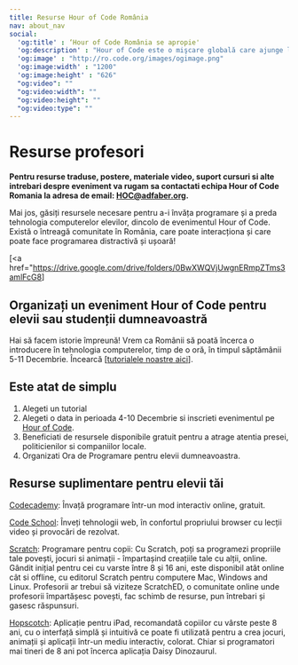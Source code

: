 ```yaml
---
title: Resurse Hour of Code România
nav: about_nav
social:
  'og:title' : ‘Hour of Code România se apropie'
  'og:description' : "Hour of Code este o mişcare globală care ajunge la zeci de milioane de elevi si studenţi din peste 180 de ţări şi peste 30 de limbi vorbite. Vârstele de la 4 la 104 ani."
  'og:image' : "http://ro.code.org/images/ogimage.png"
  'og:image:width' : "1200"
  'og:image:height' : "626"
  "og:video": ""
  "og:video:width": ""
  "og:video:height": ""
  "og:video:type": ""
---
```


# Resurse profesori

<b> Pentru resurse traduse, postere, materiale video, suport cursuri si alte intrebari despre eveniment va rugam sa contactati echipa Hour of Code Romania la adresa de email: HOC@adfaber.org.</b>

Mai jos, găsiți resursele necesare pentru a-i învăța programare și a preda tehnologia computerelor elevilor, dincolo de evenimentul Hour of Code. Există o întreagă comunitate în România, care poate interacționa și care poate face programarea distractivă și ușoară! 

[<a href="https://drive.google.com/drive/folders/0BwXWQVjUwgnERmpZTms3amlFcG8</a>]

## Organizați un eveniment Hour of Code pentru elevii sau studenții dumneavoastră 

Hai să facem istorie împreună! Vrem ca Românii să poată încerca o introducere în tehnologia computerelor, timp de o oră, în timpul săptămânii 5-11 Decembrie. Încearcă [<a href="http://ro.code.org/learn">tutorialele noastre aici</a>].

## Este atat de simplu 

1. Alegeti un tutorial
2. Alegeti o data in perioada 4-10 Decembrie si inscrieti evenimentul pe [Hour of Code](http://hourofcode.com/ro/ro).
3. Beneficiati de resursele disponibile gratuit pentru a atrage atentia presei, politicienilor si companiilor locale.
4. Organizati Ora de Programare pentru elevii dumneavoastra.

## Resurse suplimentare pentru elevii tăi

[Codecademy](http://www.codecademy.com): Învață programare într-un mod interactiv online, gratuit.

[Code School](https://www.codeschool.com): Înveți tehnologii web, în confortul propriului browser cu lecții video și provocări de rezolvat.

[Scratch](http://scratch.mit.edu): Programare pentru copii: Cu Scratch, poți sa programezi propriile tale povești, jocuri si animații - împartașind creațiile tale cu alții, online. Gândit inițial pentru cei cu varste între 8 și 16 ani, este disponibil atât online cât si offline, cu editorul  Scratch pentru computere Mac, Windows and Linux. Profesorii ar trebui să viziteze ScratchED, o comunitate online unde profesorii împartășesc povești, fac schimb de resurse, pun întrebari și gasesc răspunsuri.

[Hopscotch](http://www.gethopscotch.com): Aplicație pentru iPad, recomandată copiilor cu vârste peste 8 ani, cu o interfață simplă și intuitivă ce poate fi utilizată pentru a crea jocuri, animații și aplicații într-un mediu interactiv, colorat.
Chiar si programatori mai tineri de 8 ani pot încerca aplicația Daisy Dinozaurul.